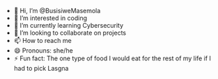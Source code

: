 - 👋 Hi, I’m @BusisiweMasemola
- 👀 I’m interested in coding
- 🌱 I’m currently learning Cybersecurity
- 💞️ I’m looking to collaborate on projects
- 📫 How to reach me 
- 😄 Pronouns: she/he
- ⚡ Fun fact: The one type of food I would eat for the rest of my life if I had to pick Lasgna 

<!---
BusisiweMasemola/BusisiweMasemola is a ✨ special ✨ repository because its `README.md` (this file) appears on your GitHub profile.
You can click the Preview link to take a look at your changes.
--->
